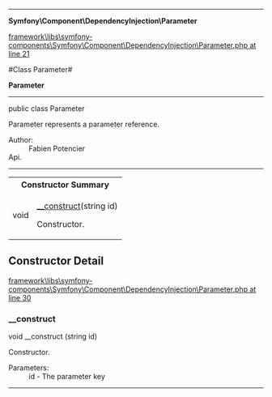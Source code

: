 

- - -

**Symfony\Component\DependencyInjection\Parameter**


<a href="https://github.com/JeyDotC/Hirudo/blob/master/framework/libs/symfony-components/Symfony/Component/DependencyInjection/Parameter.php#L21" >framework\libs\symfony-components\Symfony\Component\DependencyInjection\Parameter.php at line 21</a>

#Class Parameter#

**Parameter**




- - -

<p class="signature"><span class='k'>public  class</span> <span class='nx'>Parameter</span></p>

<div class="comment" id="overview_description"><p>Parameter represents a parameter reference.</p></div>

<dl>
<dt>Author:</dt>
<dd>Fabien Potencier <fabien@symfony.com></dd>
<dt>Api.</dt>
</dl>


- - -

<table id="summary_constructor">
<tr><th colspan="2">Constructor Summary</th></tr>
<tr>
<td><span class='k'></span> <span class='nx'>void</span></td>
<td class="description"><p class="name"><a href="#__construct">__construct</a>(string id)</p><p class="description">Constructor.</p></td>
</tr>
</table>

<h2 id="detail_method">Constructor Detail</h2>

<a href="https://github.com/JeyDotC/Hirudo/blob/master/framework/libs/symfony-components/Symfony/Component/DependencyInjection/Parameter.php#L30" >framework\libs\symfony-components\Symfony\Component\DependencyInjection\Parameter.php at line 30</a>

<h3 id="__construct">__construct</h3>
<span class='k'></span> <span class='nx'>void</span> <span class='nf'>__construct</span> (string id)

<div class="details">
<p>Constructor.</p><dl>
<dt>Parameters:</dt>
<dd>id - The parameter key</dd>
</dl>

</div>

- - -


